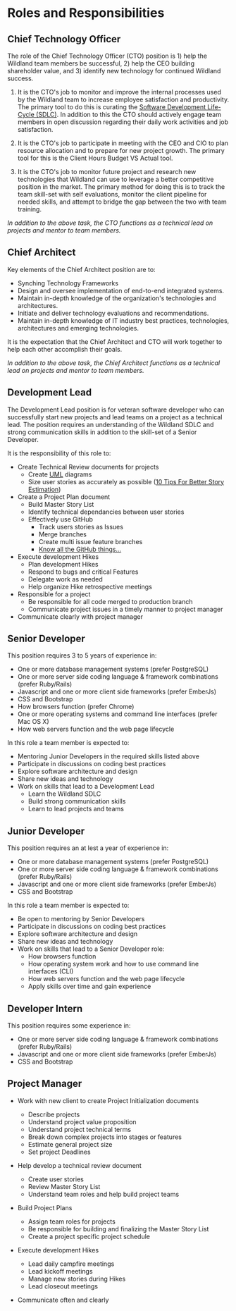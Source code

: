 # Roles and Responsibilities

## Chief Technology Officer

The role of the Chief Technology Officer (CTO) position is 1) help the Wildland team members be successful, 2) help the CEO building shareholder value, and 3) identify new technology for continued  Wildland success.

1) It is the CTO's job to monitor and improve the internal processes used by the Wildland team to increase employee satisfaction and productivity. The primary tool to do this is curating the [Software Development Life-Cycle (SDLC)](../software-development-lifecycle#software-development-life-cycle). In addition to this the CTO should actively engage team members in open discussion regarding their daily work activities and job satisfaction.

2) It is the CTO's job to participate in meeting with the CEO and CIO to plan resource allocation and to prepare for new project growth. The primary tool for this is the Client Hours Budget VS Actual tool.

3) It is the CTO's job to monitor future project and research new technologies that Wildland can use to leverage a better competitive position in the market. The primary method for doing this is to track the team skill-set with self evaluations, monitor the client pipeline for needed skills, and attempt to bridge the gap between the two with team training.

*In addition to the above task, the CTO functions as a technical lead on projects and mentor to team members.*

## Chief Architect

Key elements of the Chief Architect position are to:

- Synching Technology Frameworks
- Design and oversee implementation of end-to-end integrated systems.
- Maintain in-depth knowledge of the organization's technologies and architectures.
- Initiate and deliver technology evaluations and recommendations.
- Maintain in-depth knowledge of IT industry best practices, technologies, architectures and emerging technologies.

It is the expectation that the Chief Architect and CTO will work together to help each other accomplish their goals.

*In addition to the above task, the Chief Architect functions as a technical lead on projects and mentor to team members.*

## Development Lead

The Development Lead position is for veteran software developer who can successfully start new projects and lead teams on a project as a technical lead. The position requires an understanding of the Wildland SDLC and strong communication skills in addition to the skill-set of a Senior Developer.

It is the responsibility of this role to:
- Create Technical Review documents for projects
  - Create [UML](https://en.wikipedia.org/wiki/Unified_Modeling_Language) diagrams
  - Size user stories as accurately as possible ([10 Tips For Better Story Estimation](https://www.leadingagile.com/2014/01/10-tips-better-story-estimation/))
- Create a Project Plan document
  - Build Master Story List
  - Identify technical dependancies between user stories
  - Effectively use GitHub
    - Track users stories as Issues
    - Merge branches
    - Create multi issue feature branches
    - [Know all the GitHub things...](/development/revision-control#github)
- Execute development Hikes
  - Plan development Hikes
  - Respond to bugs and critical Features
  - Delegate work as needed
  - Help organize Hike retrospective meetings
- Responsible for a project
  - Be responsible for all code merged to production branch
  - Communicate project issues in a timely manner to project manager
- Communicate clearly with project manager

## Senior Developer

This position requires 3 to 5 years of experience in:

- One or more database management systems (prefer PostgreSQL)
- One or more server side coding language & framework combinations (prefer Ruby/Rails)
- Javascript and one or more client side frameworks (prefer EmberJs)
- CSS and Bootstrap
- How browsers function (prefer Chrome)
- One or more operating systems and command line interfaces (prefer Mac OS X)
- How web servers function and the web page lifecycle

In this role a team member is expected to:
- Mentoring Junior Developers in the required skills listed above
- Participate in discussions on coding best practices
- Explore software architecture and design
- Share new ideas and technology
- Work on skills that lead to a Development Lead
  - Learn the Wildland SDLC
  - Build strong communication skills
  - Learn to lead projects and teams

## Junior Developer

This position requires an at lest a year of experience in:

* One or more database management systems (prefer PostgreSQL)
* One or more server side coding language & framework combinations (prefer Ruby/Rails)
* Javascript and one or more client side frameworks (prefer EmberJs)
* CSS and Bootstrap

In this role a team member is expected to:
- Be open to mentoring by Senior Developers
- Participate in discussions on coding best practices
- Explore software architecture and design
- Share new ideas and technology
- Work on skills that lead to a Senior Developer role:
  - How browsers function
  - How operating system work and how to use command line interfaces (CLI)
  - How web servers function and the web page lifecycle
  - Apply skills over time and gain experience

## Developer Intern

This position requires some experience in:

* One or more server side coding language & framework combinations (prefer Ruby/Rails)
* Javascript and one or more client side frameworks (prefer EmberJs)
* CSS and Bootstrap

## Project Manager

- Work with new client to create Project Initialization documents
  - Describe projects
  - Understand project value proposition
  - Understand project technical terms
  - Break down complex projects into stages or features
  - Estimate general project size
  - Set project Deadlines

- Help develop a technical review document
  - Create user stories
  - Review Master Story List
  - Understand team roles and help build project teams

- Build Project Plans
  - Assign team roles for projects
  - Be responsible for building and finalizing the Master Story List
  - Create a project specific project schedule

- Execute development Hikes
  - Lead daily campfire meetings
  - Lead kickoff meetings
  - Manage new stories during Hikes
  - Lead closeout meetings

- Communicate often and clearly
